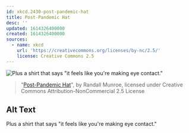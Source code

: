 ```yaml
---
id: xkcd.2430-post-pandemic-hat
title: Post-Pandemic Hat
desc: ''
updated: 1614326400000
created: 1614326400000
sources:
  - name: xkcd
    url: 'https://creativecommons.org/licenses/by-nc/2.5/'
    license: Creative Commons 2.5
---
```

![Plus a shirt that says "it feels like you're making eye contact."](https://imgs.xkcd.com/comics/post_pandemic_hat.png)
> "[Post-Pandemic Hat](https://xkcd.com/2430/)", by Randall Munroe, licensed under Creative Commons Attribution-NonCommercial 2.5 License

## Alt Text
Plus a shirt that says "it feels like you're making eye contact."
